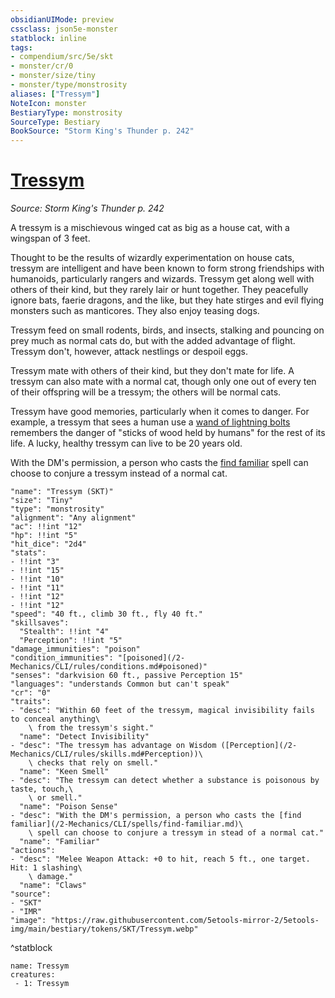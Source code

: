 ```yaml
---
obsidianUIMode: preview
cssclass: json5e-monster
statblock: inline
tags:
- compendium/src/5e/skt
- monster/cr/0
- monster/size/tiny
- monster/type/monstrosity
aliases: ["Tressym"]
NoteIcon: monster
BestiaryType: monstrosity
SourceType: Bestiary
BookSource: "Storm King's Thunder p. 242"
---
```

# [Tressym](2-Mechanics/CLI/bestiary/monstrosity/tressym-skt.md)
*Source: Storm King's Thunder p. 242*  

A tressym is a mischievous winged cat as big as a house cat, with a wingspan of 3 feet.

Thought to be the results of wizardly experimentation on house cats, tressym are intelligent and have been known to form strong friendships with humanoids, particularly rangers and wizards. Tressym get along well with others of their kind, but they rarely lair or hunt together. They peacefully ignore bats, faerie dragons, and the like, but they hate stirges and evil flying monsters such as manticores. They also enjoy teasing dogs.

Tressym feed on small rodents, birds, and insects, stalking and pouncing on prey much as normal cats do, but with the added advantage of flight. Tressym don't, however, attack nestlings or despoil eggs.

Tressym mate with others of their kind, but they don't mate for life. A tressym can also mate with a normal cat, though only one out of every ten of their offspring will be a tressym; the others will be normal cats.

Tressym have good memories, particularly when it comes to danger. For example, a tressym that sees a human use a [wand of lightning bolts](/2-Mechanics/CLI/items/wand-of-lightning-bolts.md) remembers the danger of "sticks of wood held by humans" for the rest of its life. A lucky, healthy tressym can live to be 20 years old.

With the DM's permission, a person who casts the [find familiar](/2-Mechanics/CLI/spells/find-familiar.md) spell can choose to conjure a tressym instead of a normal cat.

```statblock
"name": "Tressym (SKT)"
"size": "Tiny"
"type": "monstrosity"
"alignment": "Any alignment"
"ac": !!int "12"
"hp": !!int "5"
"hit_dice": "2d4"
"stats":
- !!int "3"
- !!int "15"
- !!int "10"
- !!int "11"
- !!int "12"
- !!int "12"
"speed": "40 ft., climb 30 ft., fly 40 ft."
"skillsaves":
  "Stealth": !!int "4"
  "Perception": !!int "5"
"damage_immunities": "poison"
"condition_immunities": "[poisoned](/2-Mechanics/CLI/rules/conditions.md#poisoned)"
"senses": "darkvision 60 ft., passive Perception 15"
"languages": "understands Common but can't speak"
"cr": "0"
"traits":
- "desc": "Within 60 feet of the tressym, magical invisibility fails to conceal anything\
    \ from the tressym's sight."
  "name": "Detect Invisibility"
- "desc": "The tressym has advantage on Wisdom ([Perception](/2-Mechanics/CLI/rules/skills.md#Perception))\
    \ checks that rely on smell."
  "name": "Keen Smell"
- "desc": "The tressym can detect whether a substance is poisonous by taste, touch,\
    \ or smell."
  "name": "Poison Sense"
- "desc": "With the DM's permission, a person who casts the [find familiar](/2-Mechanics/CLI/spells/find-familiar.md)\
    \ spell can choose to conjure a tressym in stead of a normal cat."
  "name": "Familiar"
"actions":
- "desc": "Melee Weapon Attack: +0 to hit, reach 5 ft., one target. Hit: 1 slashing\
    \ damage."
  "name": "Claws"
"source":
- "SKT"
- "IMR"
"image": "https://raw.githubusercontent.com/5etools-mirror-2/5etools-img/main/bestiary/tokens/SKT/Tressym.webp"
```
^statblock

```encounter-table
name: Tressym
creatures:
 - 1: Tressym
```